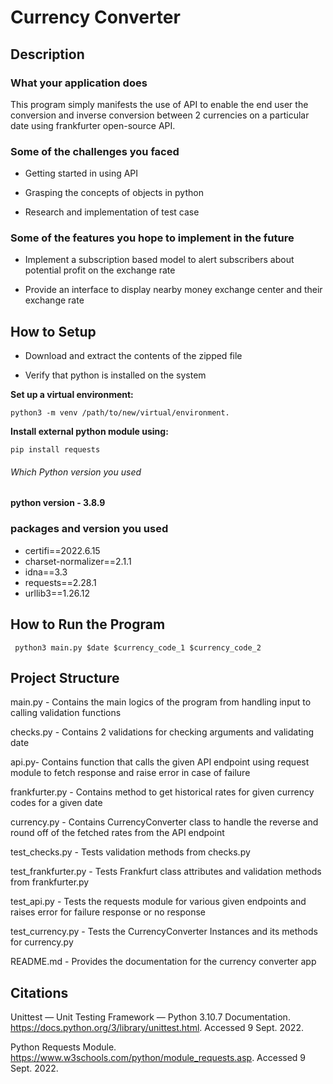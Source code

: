 # Currency Converter


## Description
### What your application does
This program simply manifests the use of API to enable the end user the conversion and inverse conversion between 2 currencies on a particular date using frankfurter open-source API.

### Some of the challenges you faced
- Getting started in using API

- Grasping the concepts of objects in python

- Research and implementation of test case

### Some of the features you hope to implement in the future

- Implement a subscription based model to alert subscribers about potential profit on the exchange rate

- Provide an interface to display nearby money exchange center and their exchange rate

## How to Setup
- Download and extract the contents of the zipped file

- Verify that python is installed on the system

<Provide a step-by-step description of how to get the development environment set and running.>

**Set up a virtual environment:**

` python3 -m venv /path/to/new/virtual/environment. `

**Install external python module using:**

 ` pip install requests `

###### Which Python version you used
**python version - 3.8.9**


### packages and version you used

- certifi==2022.6.15
- charset-normalizer==2.1.1
- idna==3.3
- requests==2.28.1
- urllib3==1.26.12

## How to Run the Program
     python3 main.py $date $currency_code_1 $currency_code_2 

## Project Structure
main.py - Contains the main logics of the program from handling input to calling validation functions

checks.py - Contains 2 validations for checking arguments and validating date

api.py- Contains function that calls the given API endpoint using request module to fetch response and raise error in case of failure

frankfurter.py - Contains method to get historical rates for given currency codes for a given date

currency.py - Contains CurrencyConverter class to handle the reverse and round off of the fetched rates from the API endpoint

test_checks.py - Tests validation methods from checks.py

test_frankfurter.py - Tests Frankfurt class attributes and validation methods from frankfurter.py

test_api.py - Tests the requests module for various given endpoints and raises error for failure response or no response

test_currency.py - Tests the CurrencyConverter Instances and its methods for currency.py

README.md - Provides the documentation for the currency converter app

## Citations
Unittest — Unit Testing Framework — Python 3.10.7 Documentation. https://docs.python.org/3/library/unittest.html. Accessed 9 Sept. 2022.

Python Requests Module. https://www.w3schools.com/python/module_requests.asp. Accessed 9 Sept. 2022.
